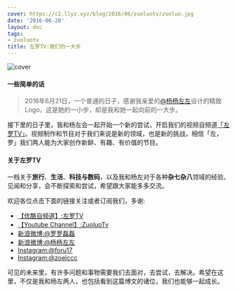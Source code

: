 ```yaml
---
cover: https://c2.llyz.xyz/blog/2016/06/zuoluotv/zuoluo.jpg
date: '2016-06-20'
layout: doc
tags:
- zuoluotv
title: 左罗TV:我们的一大步
---
```


![cover](https://c2.llyz.xyz/blog/2016/06/zuoluotv/zuoluo.jpg)

#### 一些简单的话

> 2016年6月21日，一个普通的日子，感谢我亲爱的[@杨杨左左](https://weibo.com/u/1839131011)设计的精致Logo，这是她的一小步，却是我和她一起向前的一大步。

接下里的日子里，我和杨左会一起开始一个新的尝试，开启我们的视频自频道[「左罗TV」](https://luolei.org/tag/zuoluotv/)。视频制作和节目对于我们来说是新的领域，也是新的挑战，相信「左，罗」我们两人能为大家创作新鲜、有趣、有价值的节目。

#### 关于左罗TV

一档关于****旅行****、****生活****、****科技与数码****，以及我和杨左对于各种****杂七杂八****领域的经验、见闻和分享，会不断探索和尝试，希望跟大家能多多交流。

欢迎各位点击下面的链接关注或者订阅我们，多谢:

- [【优酷自频道】:左罗TV](https://i.youku.com/i/UMjQyNzQ2NTA4)
- [【Youtube Channel】:ZuoluoTv](https://www.youtube.com/channel/UCFCs9KNL6f2ZMKsoU7rjbkg)
- [新浪微博:@罗罗磊磊](https://weibo.com/foru17)
- [新浪微博:@杨杨左左](https://www.weibo.com/809033993?is_all=1)
- [Instagram:@foru17](https://www.instagram.com/foru17/)
- [Instagram:@zoelccc](https://www.instagram.com/zoelccc/)

可见的未来里，有许多问题和事物需要我们去面对，去尝试，去解决。希望在这里，不仅是我和杨左两人，也包括看到这篇博文的诸位，我们也能够一起成长。
